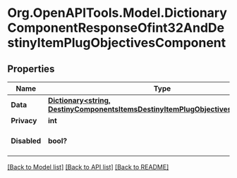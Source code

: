 # Org.OpenAPITools.Model.DictionaryComponentResponseOfint32AndDestinyItemPlugObjectivesComponent

## Properties

Name | Type | Description | Notes
------------ | ------------- | ------------- | -------------
**Data** | [**Dictionary&lt;string, DestinyComponentsItemsDestinyItemPlugObjectivesComponent&gt;**](DestinyComponentsItemsDestinyItemPlugObjectivesComponent.md) |  | [optional] 
**Privacy** | **int** |  | [optional] 
**Disabled** | **bool?** | If true, this component is disabled. | [optional] 

[[Back to Model list]](../README.md#documentation-for-models) [[Back to API list]](../README.md#documentation-for-api-endpoints) [[Back to README]](../README.md)

